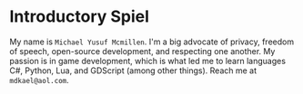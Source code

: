# Introductory Spiel
My name is `Michael Yusuf Mcmillen`. I'm a big advocate of privacy, freedom of speech, open-source development, and respecting one another. My passion is in game development, which is what led me to learn languages C#, Python, Lua, and GDScript (among other things). Reach me at `mdkael@aol.com`.
